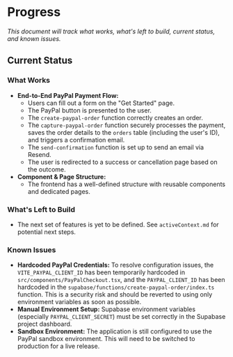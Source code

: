 # Progress

_This document will track what works, what's left to build, current status, and known issues._

## Current Status

### What Works
- **End-to-End PayPal Payment Flow:**
  - Users can fill out a form on the "Get Started" page.
  - The PayPal button is presented to the user.
  - The `create-paypal-order` function correctly creates an order.
  - The `capture-paypal-order` function securely processes the payment, saves the order details to the `orders` table (including the user's ID), and triggers a confirmation email.
  - The `send-confirmation` function is set up to send an email via Resend.
  - The user is redirected to a success or cancellation page based on the outcome.
- **Component & Page Structure:**
  - The frontend has a well-defined structure with reusable components and dedicated pages.

### What's Left to Build
- The next set of features is yet to be defined. See `activeContext.md` for potential next steps.

### Known Issues
- **Hardcoded PayPal Credentials:** To resolve configuration issues, the `VITE_PAYPAL_CLIENT_ID` has been temporarily hardcoded in `src/components/PayPalCheckout.tsx`, and the `PAYPAL_CLIENT_ID` has been hardcoded in the `supabase/functions/create-paypal-order/index.ts` function. This is a security risk and should be reverted to using only environment variables as soon as possible.
- **Manual Environment Setup:** Supabase environment variables (especially `PAYPAL_CLIENT_SECRET`) must be set correctly in the Supabase project dashboard.
- **Sandbox Environment:** The application is still configured to use the PayPal sandbox environment. This will need to be switched to production for a live release. 